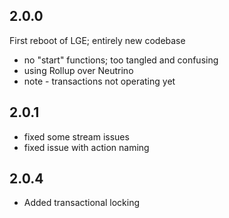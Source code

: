 ## 2.0.0

First reboot of LGE; entirely new codebase
* no "start" functions; too tangled and confusing
* using Rollup over Neutrino
* note - transactions not operating yet

## 2.0.1
* fixed some stream issues
* fixed issue with action naming

## 2.0.4
* Added transactional locking
